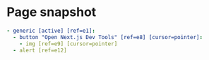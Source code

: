 # Page snapshot

```yaml
- generic [active] [ref=e1]:
  - button "Open Next.js Dev Tools" [ref=e8] [cursor=pointer]:
    - img [ref=e9] [cursor=pointer]
  - alert [ref=e12]
```